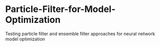 # Particle-Filter-for-Model-Optimization
Testing particle filter and ensemble filter approaches for neural network model optimization
